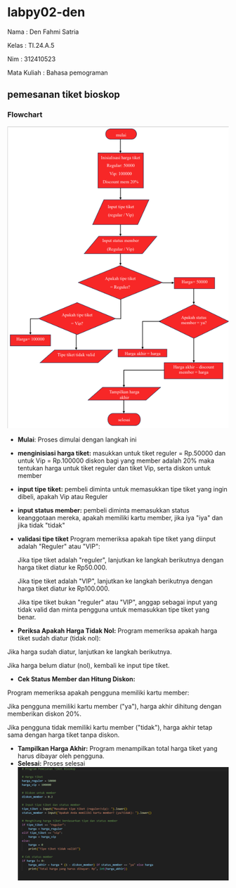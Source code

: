 # labpy02-den
Nama : Den Fahmi Satria <p>
Kelas : TI.24.A.5 <p> 
Nim : 312410523 <p>
Mata Kuliah : Bahasa pemograman <p> 
## pemesanan tiket bioskop
### Flowchart
![.gambar1](es1.PNG)

- **Mulai**: Proses dimulai dengan langkah ini
- **menginisiasi harga tiket:**
  masukkan untuk tiket reguler = Rp.50000
  dan untuk Vip = Rp.100000
  diskon bagi yang member adalah 20%
  maka tentukan harga untuk tiket reguler dan tiket Vip, serta diskon untuk member

- **input tipe tiket:** pembeli diminta untuk memasukkan tipe tiket yang ingin dibeli, apakah Vip atau Reguler
- **input status member:** pembeli diminta memasukkan status keanggotaan mereka, apakah memiliki kartu member, jika iya "iya" dan jika tidak "tidak"
- **validasi tipe tiket** Program memeriksa apakah tipe tiket yang diinput adalah "Reguler" atau "VIP": <p>
  Jika tipe tiket adalah "reguler", lanjutkan ke langkah berikutnya dengan harga tiket diatur ke Rp50.000. <p>
  Jika tipe tiket adalah "VIP", lanjutkan ke langkah berikutnya dengan harga tiket diatur ke Rp100.000. <p>
  Jika tipe tiket bukan "reguler" atau "VIP", anggap sebagai input yang tidak valid dan minta pengguna untuk memasukkan tipe tiket yang benar. <p>

- **Periksa Apakah Harga Tidak Nol:**
Program memeriksa apakah harga tiket sudah diatur (tidak nol):

Jika harga sudah diatur, lanjutkan ke langkah berikutnya.

Jika harga belum diatur (nol), kembali ke input tipe tiket.

- **Cek Status Member dan Hitung Diskon:**

Program memeriksa apakah pengguna memiliki kartu member:

Jika pengguna memiliki kartu member ("ya"), harga akhir dihitung dengan memberikan diskon 20%.

Jika pengguna tidak memiliki kartu member ("tidak"), harga akhir tetap sama dengan harga tiket tanpa diskon.

- **Tampilkan Harga Akhir:** Program menampilkan total harga tiket yang harus dibayar oleh pengguna.
- **Selesai:** Proses selesai
![.gambar2](es2.PNG)

